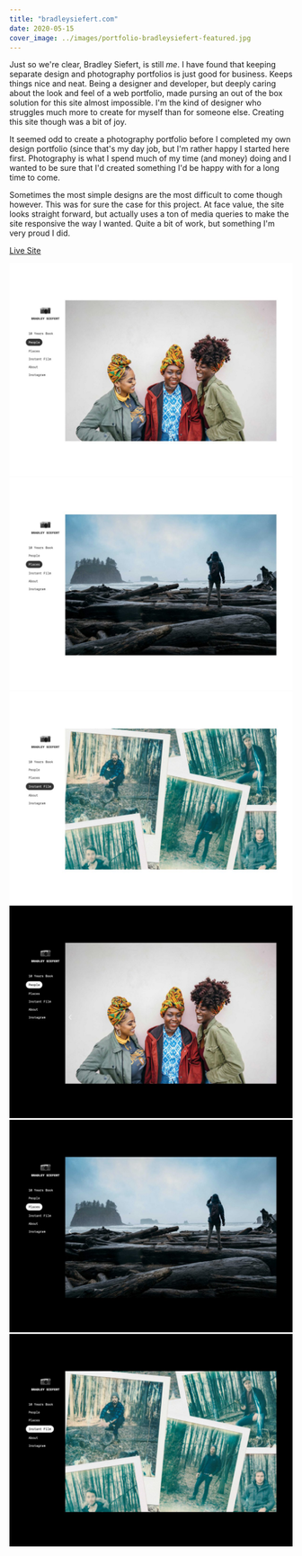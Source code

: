 ```yaml
---
title: "bradleysiefert.com"
date: 2020-05-15
cover_image: ../images/portfolio-bradleysiefert-featured.jpg
---
```


Just so we're clear, Bradley Siefert, is still _me_. I have found that keeping separate design and photography portfolios is just good for business. Keeps things nice and neat. Being a designer and developer, but deeply caring about the look and feel of a web portfolio, made pursing an out of the box solution for this site almost impossible. I'm the kind of designer who struggles much more to create for myself than for someone else. Creating this site though was a bit of joy.

It seemed odd to create a photography portfolio before I completed my own design portfolio (since that's my day job, but I'm rather happy I started here first. Photography is what I spend much of my time (and money) doing and I wanted to be sure that I'd created something I'd be happy with for a long time to come. 

Sometimes the most simple designs are the most difficult to come though however. This was for sure the case for this project. At face value, the site looks straight forward, but actually uses a ton of media queries to make the site responsive the way I wanted. Quite a bit of work, but something I'm very proud I did.

<a class="btn btn-primary mb-32" target="_blank" href="https://bradleysiefert.com">Live Site</a>

![Screenshot of the portrait portfolio in light mode](../images/portfolio-bradleysiefert-light1.jpg)
![Screenshot of the places portfolio in light mode](../images/portfolio-bradleysiefert-light2.jpg)
![Screenshot of the instant film portfolio in light mode](../images/portfolio-bradleysiefert-light3.jpg)
![Screenshot of the portrait portfolio in dark mode](../images/portfolio-bradleysiefert-dark1.jpg)
![Screenshot of the places portfolio in dark mode](../images/portfolio-bradleysiefert-dark2.jpg)
![Screenshot of the instant film portfolio in dark mode](../images/portfolio-bradleysiefert-dark3.jpg)